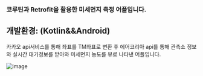 ### 코루틴과 Retrofit을 활용한 미세먼지 측정 어플입니다.
## 개발환경: (Kotlin&&Android)

카카오 api서비스를 통해 좌표를 TM좌표로 변환 후 에어코리아 api를 통해 관측소 정보와 실시간 대기정보를 받아와 미세먼지 농도를 뷰로 나타낸 어플입니다.


![image](https://user-images.githubusercontent.com/93872496/158814883-46e14137-b0ae-47d8-a90c-64ff1bd837be.png)

